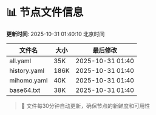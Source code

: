 # 📊 节点文件信息

**更新时间**: 2025-10-31 01:40:10 北京时间

| 文件名 | 大小 | 最后修改 |
|--------|------|----------|
| all.yaml | 35K | 2025-10-31 01:40 |
| history.yaml | 186K | 2025-10-31 01:40 |
| mihomo.yaml | 40K | 2025-10-31 01:40 |
| base64.txt | 38K | 2025-10-31 01:40 |

> 🔄 文件每30分钟自动更新，确保节点的新鲜度和可用性

